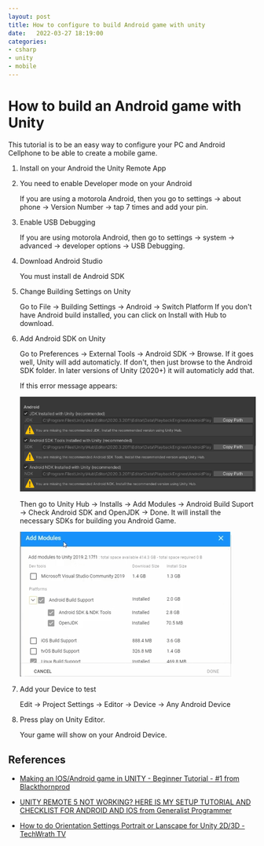```yaml
---
layout: post
title: How to configure to build Android game with unity
date:   2022-03-27 18:19:00
categories: 
- csharp
- unity
- mobile
---
```


# How to build an Android game with Unity

This tutorial is to be an easy way to configure your PC and Android Cellphone to be able to create a mobile game.

1. Install on your Android the Unity Remote App
1. You need to enable Developer mode on your Android
   
    If you are using a motorola Android, then you go to settings -> about phone -> Version Number -> tap 7 times and add your pin.

1. Enable USB Debugging
   
    If you are using motorola Android, then go to settings -> system -> advanced -> developer options -> USB Debugging.

1. Download Android Studio

    You must install de Android SDK

1. Change Building Settings on Unity

    Go to File -> Building Settings -> Android -> Switch Platform
    If you don't have Android build installed, you can click on Install with Hub to download.

1. Add Android SDK on Unity

    Go to Preferences -> External Tools -> Android SDK -> Browse.
    If it goes well, Unity will add automaticly. If don't, then just browse to the Android SDK folder. In later versions of Unity (2020+) it will automaticly add that.

    If this error message appears:
    
    ![Android SDK missing](/assets/images/unity-preferences-android-sdk.png)

    Then go to Unity Hub -> Installs -> Add Modules -> Android Build Suport -> Check Android SDK and OpenJDK -> Done. It will install the necessary SDKs for building you Android Game.

    ![Android Build Suport on Unity Hub](/assets/images/android-build-suport-unity-hub.png)

1. Add your Device to test

    Edit -> Project Settings -> Editor -> Device -> Any Android Device

1. Press play on Unity Editor.

    Your game will show on your Android Device.

## References

- [Making an IOS/Android game in UNITY - Beginner Tutorial - #1
 from Blackthornprod](https://www.youtube.com/watch?v=CGleQZVgdN4&ab_channel=Blackthornprod)

 - [UNITY REMOTE 5 NOT WORKING? HERE IS MY SETUP TUTORIAL AND CHECKLIST FOR ANDROID AND IOS from Generalist Programmer](https://www.youtube.com/watch?v=L6CkG2sgupA&ab_channel=GeneralistProgrammer)

- [How to do Orientation Settings Portrait or Lanscape for Unity 2D/3D - TechWrath TV](https://www.youtube.com/watch?v=ngXIBAhx_z8&ab_channel=TechWrathTV)
